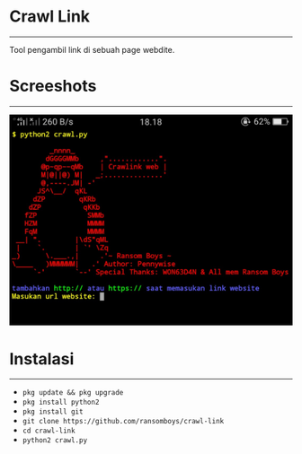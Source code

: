 # Crawl Link
____
Tool pengambil link di sebuah page webdite.
# Screeshots
____
![Screenshots](https://github.com/ransomboys/crawl-link/blob/master/IMG_20200220_033714.jpg)

# Instalasi
____
* ```pkg update && pkg upgrade```
* ```pkg install python2```
* ```pkg install git```
* ```git clone https://github.com/ransomboys/crawl-link```
* ```cd crawl-link```
* ```python2 crawl.py```

